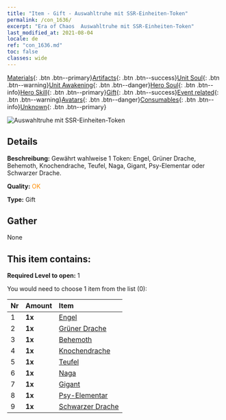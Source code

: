 ```yaml
---
title: "Item - Gift - Auswahltruhe mit SSR-Einheiten-Token"
permalink: /con_1636/
excerpt: "Era of Chaos  Auswahltruhe mit SSR-Einheiten-Token"
last_modified_at: 2021-08-04
locale: de
ref: "con_1636.md"
toc: false
classes: wide
---
```

 [Materials](/ItemsDE/){: .btn .btn--primary}[Artifacts](/ItemsDE/Artifacts/){: .btn .btn--success}[Unit Soul](/ItemsDE/UnitSoul/){: .btn .btn--warning}[Unit Awakening](/ItemsDE/UnitAwakening/){: .btn .btn--danger}[Hero Soul](/ItemsDE/HeroSoul/){: .btn .btn--info}[Hero Skill](/ItemsDE/HeroSkill/){: .btn .btn--primary}[Gift](/ItemsDE/Gift/){: .btn .btn--success}[Event related](/ItemsDE/Events/){: .btn .btn--warning}[Avatars](/ItemsDE/Avatars/){: .btn .btn--danger}[Consumables](/ItemsDE/Consumables/){: .btn .btn--info}[Unknown](/ItemsDE/Unknown/){: .btn .btn--primary}

 ![Auswahltruhe mit SSR-Einheiten-Token](/images/t/i_907252.png)

## Details
 **Beschreibung:** Gewährt wahlweise 1 Token: Engel, Grüner Drache, Behemoth, Knochendrache, Teufel, Naga, Gigant, Psy-Elementar oder Schwarzer Drache.

 **Quality:** <span style="color: #FF8C00">OK</span>

 **Type:** Gift

## Gather

  None

## This item contains:

 **Required Level to open:** 1

 You would need to choose 1 item from the list (0):

  | Nr | Amount |     Item    |
  |:---|:-------|:------------|
  | 1 |  **1x** | [Engel](/ItemsDE/unt_196/) |  | 
  | 2 |  **1x** | [Grüner Drache](/ItemsDE/unt_205/) |  | 
  | 3 |  **1x** | [Behemoth](/ItemsDE/unt_223/) |  | 
  | 4 |  **1x** | [Knochendrache](/ItemsDE/unt_214/) |  | 
  | 5 |  **1x** | [Teufel](/ItemsDE/unt_232/) |  | 
  | 6 |  **1x** | [Naga](/ItemsDE/unt_240/) |  | 
  | 7 |  **1x** | [Gigant](/ItemsDE/unt_241/) |  | 
  | 8 |  **1x** | [Psy-Elementar](/ItemsDE/unt_267/) |  | 
  | 9 |  **1x** | [Schwarzer Drache](/ItemsDE/unt_250/) |  | 
